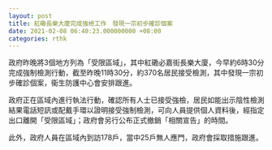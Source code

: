 ```yaml
---
layout: post
title: 紅磡長樂大廈完成強檢工作　發現一宗初步確診個案
date: 2021-02-08 06:40:23.000000000 +08:00
categories: rthk
---
```


政府昨晚將3個地方列為「受限區域」，其中紅磡必嘉街長樂大廈，今早約6時30分完成強制檢測行動，截至昨晚11時30分，約370名居民接受檢測，其中發現一宗初步確診個案，衞生防護中心會安排跟進。

政府正在區域內進行執法行動，確認所有人士已接受強檢，居民如能出示陰性檢測結果電話短訊或配戴手環以證明接受強制檢測，可向人員提供個人資料後，經指定出口離開「受限區域」；政府會另行公布正式撤銷「相關宣告」的時間。

此外，政府人員在區域內到訪178戶，當中25戶無人應門，政府會採取措施跟進。
